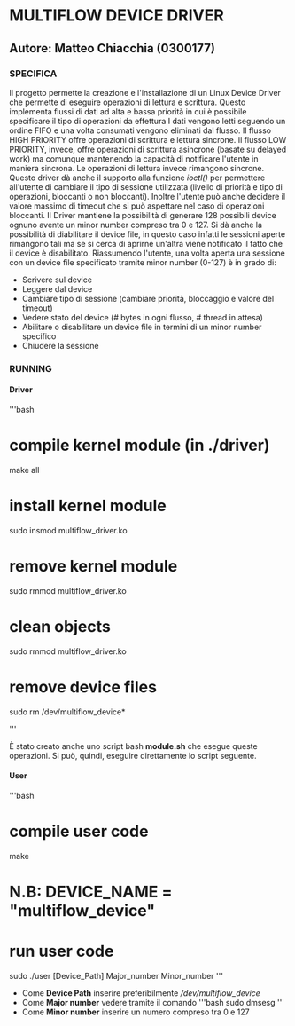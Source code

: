 # MULTIFLOW DEVICE DRIVER
## Autore: Matteo Chiacchia (0300177)


### SPECIFICA
Il progetto permette la creazione e l'installazione di un Linux Device Driver che permette di eseguire operazioni di lettura e scrittura.
Questo implementa flussi di dati ad alta e bassa priorità in cui è possibile specificare il tipo di operazioni da effettura
I dati vengono letti seguendo un ordine FIFO e una volta consumati vengono eliminati dal flusso. 
Il flusso HIGH PRIORITY offre operazioni di scrittura e lettura sincrone. Il flusso LOW PRIORITY, invece, offre operazioni di scrittura asincrone (basate su delayed work) ma comunque mantenendo la capacità di notificare l'utente in maniera sincrona. Le operazioni di lettura invece rimangono sincrone. Questo driver dà anche il supporto alla funzione *ioctl()* per permettere all'utente di cambiare il tipo di sessione utilizzata (livello di priorità e tipo di operazioni, bloccanti o non bloccanti). Inoltre l'utente può anche decidere il valore massimo di timeout che si può aspettare nel caso di operazioni bloccanti. 
Il Driver mantiene la possibilità di generare 128 possibili device ognuno avente un minor number compreso tra 0 e 127.
Si dà anche la possibilità di diabilitare il device file, in questo caso infatti le sessioni aperte rimangono tali ma se si cerca di aprirne un'altra viene notificato il fatto che il device è disabilitato.
Riassumendo l'utente, una volta aperta una sessione con un device file specificato tramite minor number (0-127) è in grado di:
* Scrivere sul device
* Leggere dal device
* Cambiare tipo di sessione (cambiare priorità, bloccaggio e valore del timeout)
* Vedere stato del device (# bytes in ogni flusso, # thread in attesa)
* Abilitare o disabilitare un device file in termini di un minor number specifico
* Chiudere la sessione

### RUNNING

#### Driver
'''bash
# compile kernel module (in ./driver)
make all

#  install kernel module
sudo insmod multiflow_driver.ko

# remove kernel module
sudo rmmod multiflow_driver.ko

# clean objects
sudo rmmod multiflow_driver.ko

# remove device files
sudo rm /dev/multiflow_device*

'''

È stato creato anche uno script bash **module.sh** che esegue queste operazioni. Si può, quindi, eseguire direttamente lo script seguente.

#### User
'''bash
# compile user code
make

# N.B: DEVICE_NAME = "multiflow_device"

# run user code
sudo ./user [Device_Path] Major_number Minor_number
'''

* Come **Device Path** inserire preferibilmente */dev/multiflow_device*
* Come **Major number** vedere tramite il comando 
'''bash
sudo dmsesg
'''
* Come **Minor number** inserire un numero compreso tra 0 e 127


